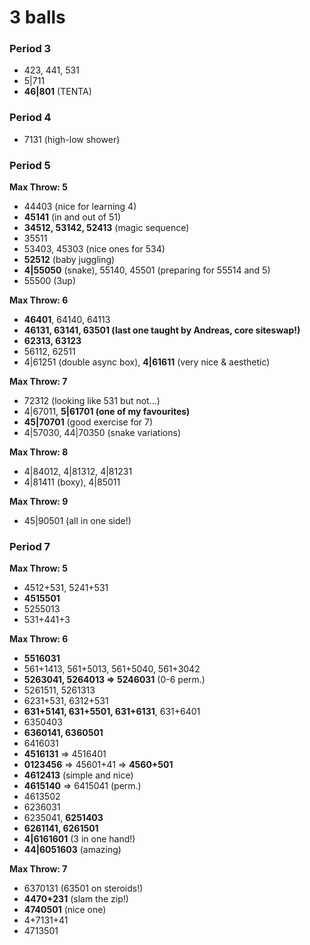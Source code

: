 # 3 balls

### Period 3

- 423, 441, 531
- 5|711
- **46|801** (TENTA)

### Period 4

- 7131 (high-low shower)

### Period 5

**Max Throw: 5**  
- 44403 (nice for learning 4)
- **45141** (in and out of 51)
- **34512, 53142, 52413** (magic sequence)
- 35511
- 53403, 45303 (nice ones for 534)
- **52512** (baby juggling)
- **4|55050** (snake), 55140, 45501 (preparing for 55514 and 5)
- 55500 (3up)

**Max Throw: 6**  
- **46401**, 64140, 64113
- **46131, 63141, 63501 (last one taught by Andreas, core siteswap!)**
- **62313, 63123**
- 56112, 62511
- 4|61251 (double async box), **4|61611** (very nice & aesthetic)

**Max Throw: 7**  
- 72312 (looking like 531 but not...)
- 4|67011, **5|61701 (one of my favourites)**
- **45|70701** (good exercise for 7)
- 4|57030, 44|70350 (snake variations)

**Max Throw: 8**  
- 4|84012, 4|81312, 4|81231
- 4|81411 (boxy), 4|85011

**Max Throw: 9**  
- 45|90501 (all in one side!)

### Period 7

**Max Throw: 5**  
- 4512+531, 5241+531
- **4515501**
- 5255013
- 531+441+3

**Max Throw: 6**  
- **5516031**                                                                   
- 561+1413, 561+5013, 561+5040, 561+3042                                        
- **5263041, 5264013 => 5246031** (0-6 perm.)                                   
- 5261511, 5261313
- 6231+531, 6312+531
- **631+5141, 631+5501, 631+6131**, 631+6401
- 6350403
- **6360141, 6360501**
- 6416031
- **4516131** => 4516401
- **0123456** => 45601+41 => **4560+501**
- **4612413** (simple and nice)
- **4615140** => 6415041 (perm.)
- 4613502
- 6236031
- 6235041, **6251403**
- **6261141, 6261501**
- **4|6161601** (3 in one hand!)
- **44|6051603** (amazing)

**Max Throw: 7**  
- 6370131 (63501 on steroids!)
- **4470+231** (slam the zip!)
- **4740501** (nice one)
- 4+7131+41
- 4713501
